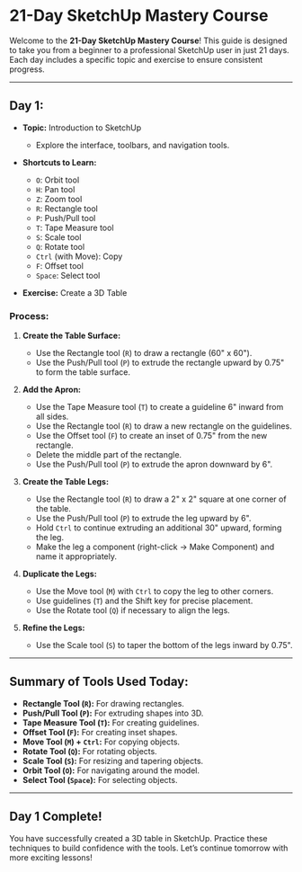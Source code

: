 # 21-Day SketchUp Mastery Course

Welcome to the **21-Day SketchUp Mastery Course**! This guide is designed to take you from a beginner to a professional SketchUp user in just 21 days. Each day includes a specific topic and exercise to ensure consistent progress.

---

## **Day 1:**
- **Topic:** Introduction to SketchUp
  - Explore the interface, toolbars, and navigation tools.
- **Shortcuts to Learn:**
  - `O`: Orbit tool
  - `H`: Pan tool
  - `Z`: Zoom tool
  - `R`: Rectangle tool
  - `P`: Push/Pull tool
  - `T`: Tape Measure tool
  - `S`: Scale tool
  - `Q`: Rotate tool
  - `Ctrl` (with Move): Copy
  - `F`: Offset tool
  - `Space`: Select tool

- **Exercise:** Create a 3D Table

### **Process:**
1. **Create the Table Surface:**
   - Use the Rectangle tool (`R`) to draw a rectangle (60" x 60").
   - Use the Push/Pull tool (`P`) to extrude the rectangle upward by 0.75" to form the table surface.

2. **Add the Apron:**
   - Use the Tape Measure tool (`T`) to create a guideline 6" inward from all sides.
   - Use the Rectangle tool (`R`) to draw a new rectangle on the guidelines.
   - Use the Offset tool (`F`) to create an inset of 0.75" from the new rectangle.
   - Delete the middle part of the rectangle.
   - Use the Push/Pull tool (`P`) to extrude the apron downward by 6".

3. **Create the Table Legs:**
   - Use the Rectangle tool (`R`) to draw a 2" x 2" square at one corner of the table.
   - Use the Push/Pull tool (`P`) to extrude the leg upward by 6".
   - Hold `Ctrl` to continue extruding an additional 30" upward, forming the leg.
   - Make the leg a component (right-click → Make Component) and name it appropriately.

4. **Duplicate the Legs:**
   - Use the Move tool (`M`) with `Ctrl` to copy the leg to other corners.
   - Use guidelines (`T`) and the Shift key for precise placement.
   - Use the Rotate tool (`Q`) if necessary to align the legs.

5. **Refine the Legs:**
   - Use the Scale tool (`S`) to taper the bottom of the legs inward by 0.75".

---

## **Summary of Tools Used Today:**
- **Rectangle Tool (`R`):** For drawing rectangles.
- **Push/Pull Tool (`P`):** For extruding shapes into 3D.
- **Tape Measure Tool (`T`):** For creating guidelines.
- **Offset Tool (`F`):** For creating inset shapes.
- **Move Tool (`M`) + `Ctrl`:** For copying objects.
- **Rotate Tool (`Q`):** For rotating objects.
- **Scale Tool (`S`):** For resizing and tapering objects.
- **Orbit Tool (`O`):** For navigating around the model.
- **Select Tool (`Space`):** For selecting objects.

---

## **Day 1 Complete!**
You have successfully created a 3D table in SketchUp. Practice these techniques to build confidence with the tools. Let’s continue tomorrow with more exciting lessons!

